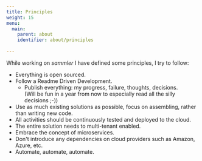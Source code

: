 ```yaml
---
title: Principles
weight: 15
menu:
  main:
    parent: about
    identifier: about/principles
    
---
```


While working on _sammler_ I have defined some principles, I try to follow:

- Everything is open sourced.
- Follow a Readme Driven Development.
    - Publish everything: my progress, failure, thoughts, decisions.  
    (Will be fun in a year from now to especially read all the silly decisions ;-))
- Use as much existing solutions as possible, focus on assembling, rather than writing new code.
- All activities should be continuously tested and deployed to the cloud.
- The entire solution needs to multi-tenant enabled.
- Embrace the concept of microservices.
- Don't introduce any dependencies on cloud providers such as Amazon, Azure, etc.
- Automate, automate, automate.

<br/><br/><br/><br/><br/><br/><br/><br/><br/><br/><br/><br/><br/><br/><br/><br/><br/><br/><br/><br/><br/><br/><br/><br/>
